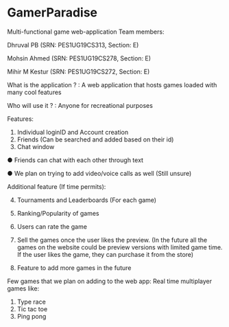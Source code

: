 # GamerParadise
Multi-functional game web-application
Team members:

Dhruval PB
(SRN: PES1UG19CS313, Section: E)

Mohsin Ahmed
(SRN: PES1UG19CS278, Section: E)

Mihir M Kestur
(SRN: PES1UG19CS272, Section: E)

What is the application ? : A web application that hosts games loaded with many cool features

Who will use it ?	        : Anyone for recreational purposes

Features:
1.	Individual loginID and Account creation
2.	Friends (Can be searched and added based on their id)
3.	Chat window 

●	Friends can chat with each other through text 

●	We plan on trying to add video/voice calls as well (Still unsure)


Additional feature (If time permits): 

4.	Tournaments and Leaderboards (For each game)

5.	Ranking/Popularity of games 

6.	Users can rate the game

7.	Sell the games once the user likes the preview. (In the future all the games on the website could be preview versions with limited game time. If the user likes the game, they can purchase it from the store)

8.	Feature to add more games in the future


Few games that we plan on adding to the web app:
 Real time multiplayer games like:
1)	Type race 
2)	Tic tac toe
3)	Ping pong
